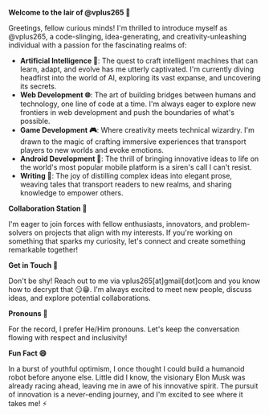 **Welcome to the lair of @vplus265 👋**

Greetings, fellow curious minds! I'm thrilled to introduce myself as @vplus265, a code-slinging, idea-generating, and creativity-unleashing individual with a passion for the fascinating realms of:

* **Artificial Intelligence 🤖**: The quest to craft intelligent machines that can learn, adapt, and evolve has me utterly captivated. I'm currently diving headfirst into the world of AI, exploring its vast expanse, and uncovering its secrets.
* **Web Development 🌐**: The art of building bridges between humans and technology, one line of code at a time. I'm always eager to explore new frontiers in web development and push the boundaries of what's possible.
* **Game Development 🎮**: Where creativity meets technical wizardry. I'm drawn to the magic of crafting immersive experiences that transport players to new worlds and evoke emotions.
* **Android Development 📱**: The thrill of bringing innovative ideas to life on the world's most popular mobile platform is a siren's call I can't resist.
* **Writing 📝**: The joy of distilling complex ideas into elegant prose, weaving tales that transport readers to new realms, and sharing knowledge to empower others.

**Collaboration Station 🤝**

I'm eager to join forces with fellow enthusiasts, innovators, and problem-solvers on projects that align with my interests. If you're working on something that sparks my curiosity, let's connect and create something remarkable together!

**Get in Touch 📲**

Don't be shy! Reach out to me via vplus265[at]gmail[dot]com and you know how to decrypt that 😏😁. I'm always excited to meet new people, discuss ideas, and explore potential collaborations.

**Pronouns 🙏**

For the record, I prefer He/Him pronouns. Let's keep the conversation flowing with respect and inclusivity!

**Fun Fact 😄**

In a burst of youthful optimism, I once thought I could build a humanoid robot before anyone else. Little did I know, the visionary Elon Musk was already racing ahead, leaving me in awe of his innovative spirit. The pursuit of innovation is a never-ending journey, and I'm excited to see where it takes me! ⚡️
